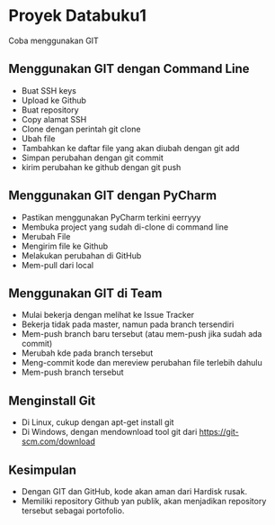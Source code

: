 # Proyek Databuku1
Coba menggunakan GIT

## Menggunakan GIT dengan Command Line
- Buat SSH keys
- Upload ke Github
- Buat repository
- Copy alamat SSH
- Clone dengan perintah git clone <alamat ssh>
- Ubah file
- Tambahkan ke daftar file yang akan diubah dengan git add
- Simpan perubahan dengan git commit
- kirim perubahan ke github dengan git push

## Menggunakan GIT dengan PyCharm
- Pastikan menggunakan PyCharm terkini eerryyy
- Membuka project yang sudah di-clone di command line
- Merubah File
- Mengirim file ke Github
- Melakukan perubahan di GitHub
- Mem-pull dari local

## Menggunakan GIT di Team
- Mulai bekerja dengan melihat ke Issue Tracker
- Bekerja tidak pada master, namun pada branch tersendiri
- Mem-push branch baru tersebut (atau mem-push jika sudah ada commit)
- Merubah kde pada branch tersebut
- Meng-commit kode dan mereview perubahan file terlebih dahulu
- Mem-push branch tersebut

## Menginstall Git
- Di Linux, cukup dengan apt-get install git
- Di Windows, dengan mendownload tool git dari https://git-scm.com/download

## Kesimpulan
- Dengan GIT dan GitHub, kode akan aman dari Hardisk rusak.
- Memiliki repository Github yan publik, akan menjadikan repository tersebut sebagai portofolio.


